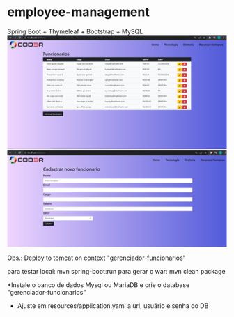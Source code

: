 # employee-management
Spring Boot + Thymeleaf + Bootstrap + MySQL 
![Alt text](/img1.jpg?raw=true "Title")
![Alt text](/img2.jpg?raw=true "Title")

Obs.: Deploy to tomcat on context "gerenciador-funcionarios"

para testar local: mvn spring-boot:run
para gerar o war: mvn clean package

*Instale o banco de dados Mysql ou MariaDB e crie o database "gerenciador-funcionarios"
   - Ajuste em resources/application.yaml a url, usuário e senha do DB
